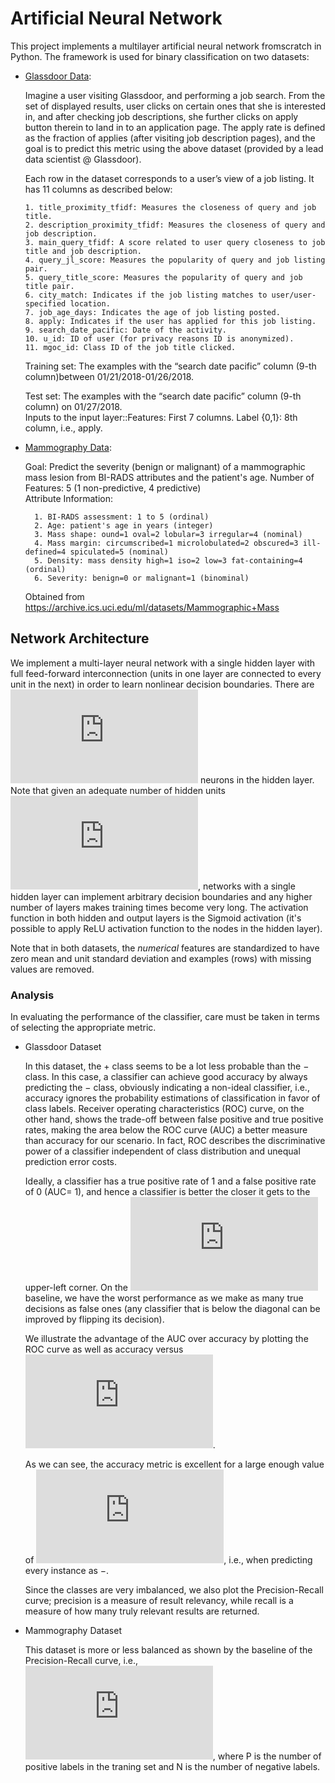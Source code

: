 # Artificial Neural Network
This project implements a multilayer artificial neural network fromscratch in Python. 
The framework is used for binary classification on two datasets:
* [Glassdoor Data](http://bit.ly/GlassdoorApply):

  Imagine a user visiting Glassdoor, and performing a job search. From the set of displayed results, user clicks on certain ones that she is interested in, and after checking job descriptions, she further clicks on apply button therein to land in to an application page. The apply rate is defined as the fraction of applies (after visiting job description pages), and the goal is to predict this metric using the above dataset (provided by a lead data scientist @ Glassdoor).
  
  Each row in the dataset corresponds to a user’s view of a job listing. It has 11 columns as described below:                     
      
      1. title_proximity_tfidf: Measures the closeness of query and job title.  
      2. description_proximity_tfidf: Measures the closeness of query and job description.                                                           
      3. main_query_tfidf: A score related to user query closeness to job title and job description.                                                     
      4. query_jl_score: Measures the popularity of query and job listing pair. 
      5. query_title_score: Measures the popularity of query and job title pair.
      6. city_match: Indicates if the job listing matches to user/user-specified location.                                                            
      7. job_age_days: Indicates the age of job listing posted.                 
      8. apply: Indicates if the user has applied for this job listing.         
      9. search_date_pacific: Date of the activity.                             
      10. u_id: ID of user (for privacy reasons ID is anonymized).              
      11. mgoc_id: Class ID of the job title clicked.                           
                                                                              
    Training set: The examples with the “search date pacific” column (9-th column)between 01/21/2018-01/26/2018.                               
    
    Test set: The examples with the “search date pacific” column (9-th column) on 01/27/2018.                                                
    Inputs to the input layer::Features: First 7 columns.
    Label {0,1}: 8th column, i.e., apply.

* [Mammography Data](http://bit.ly/MammoData):
  
  Goal: Predict the severity (benign or malignant) of a mammographic mass lesion from BI-RADS attributes and the patient's age.
    Number of Features: 5 (1 non-predictive, 4 predictive)                 
    Attribute Information:                                                 
        
        1. BI-RADS assessment: 1 to 5 (ordinal)                            
        2. Age: patient's age in years (integer)                                  
        3. Mass shape: ound=1 oval=2 lobular=3 irregular=4 (nominal)              
        4. Mass margin: circumscribed=1 microlobulated=2 obscured=3 ill-defined=4 spiculated=5 (nominal)                                    
        5. Density: mass density high=1 iso=2 low=3 fat-containing=4 (ordinal)  
        6. Severity: benign=0 or malignant=1 (binominal)                          
    
    Obtained from <https://archive.ics.uci.edu/ml/datasets/Mammographic+Mass>
## Network Architecture
We implement a multi-layer neural network with a single hidden layer with full feed-forward interconnection (units in one layer are connected to every unit in the next) in order to learn nonlinear decision boundaries. There are ![Equation](https://latex.codecogs.com/gif.latex?h) neurons in the hidden layer. Note that given an adequate number of hidden units ![Equation](https://latex.codecogs.com/gif.latex?h), networks with a single hidden layer can implement arbitrary decision boundaries and any higher number of layers makes training times become very long. The activation function in both hidden and output layers is the Sigmoid activation (it's possible to apply ReLU activation function to the nodes in the hidden layer).

Note that in both datasets, the _numerical_ features are standardized to have zero mean and unit standard deviation and examples (rows) with missing values are removed.

### Analysis
In evaluating the performance of the classifier, care must be taken in terms of selecting the appropriate metric.   
* Glassdoor Dataset
   
  In this dataset, the + class seems to be a lot less probable than the − class. In this case, a classifier can achieve good accuracy by always predicting the − class, obviously indicating a non-ideal classifier, i.e., accuracy ignores the probability estimations of classification in favor of class labels. Receiver operating characteristics (ROC) curve, on the other hand, shows the trade-off between false positive and true positive rates, making the area below the ROC curve (AUC) a better measure than accuracy for our scenario. In fact, ROC describes the discriminative power of a classifier independent of class distribution and unequal prediction error costs.

  Ideally, a classifier has a true positive rate of 1 and a false positive rate of 0 (AUC= 1), and hence a classifier is better the closer it gets to the upper-left corner. On the ![Equation](https://latex.codecogs.com/gif.latex?45%5E%5Cdegree) baseline, we have the worst performance as we make as many true decisions as false ones (any classifier that is below the diagonal can be improved by flipping its decision).
        
  We illustrate the advantage of the AUC over accuracy by plotting the ROC curve as well as accuracy versus ![Equation](https://latex.codecogs.com/gif.latex?%5Ctheta). 
  
  As we can see, the accuracy metric is excellent for a large enough value of ![Equation](https://latex.codecogs.com/gif.latex?%5Ctheta), i.e., when predicting every instance as −.
  
  Since the classes are very imbalanced, we also plot the Precision-Recall curve; precision is a measure of result relevancy, while recall is a measure of how many truly relevant results are returned.
* Mammography Dataset

  This dataset is more or less balanced as shown by the baseline of the Precision-Recall curve, i.e., ![Equation](https://latex.codecogs.com/gif.latex?%5Cinline%20%5Cfrac%7BP%7D%7BP&plus;N%7D), where P is the number of positive labels in the traning set and N is the number of negative labels.
